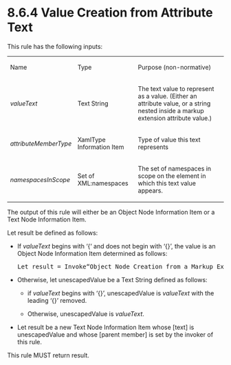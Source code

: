<html dir="LTR" xmlns:mshelp="http://msdn.microsoft.com/mshelp" xmlns:ddue="http://ddue.schemas.microsoft.com/authoring/2003/5" xmlns:xlink="http://www.w3.org/1999/xlink" xmlns:tool="http://www.microsoft.com/tooltip"><body><input type="hidden" id="userDataCache" class="userDataStyle"><input type="hidden" id="hiddenScrollOffset"><img id="dropDownImage" style="display:none; height:0; width:0;" src="../local/drpdown.gif"><img id="dropDownHoverImage" style="display:none; height:0; width:0;" src="../local/drpdown_orange.gif"><img id="collapseImage" style="display:none; height:0; width:0;" src="../local/collapse.gif"><img id="expandImage" style="display:none; height:0; width:0;" src="../local/exp.gif"><img id="collapseAllImage" style="display:none; height:0; width:0;" src="../local/collall.gif"><img id="expandAllImage" style="display:none; height:0; width:0;" src="../local/expall.gif"><img id="copyImage" style="display:none; height:0; width:0;" src="../local/copycode.gif"><img id="copyHoverImage" style="display:none; height:0; width:0;" src="../local/copycodeHighlight.gif"><div id="header"><h1 class="heading">8.6.4 Value Creation from Attribute Text</h1></div><div id="mainSection"><div id="mainBody"><div id="allHistory" class="saveHistory" onsave="saveAll()" onload="loadAll()"></div>
			<div id="sectionSection0" class="section" name="collapseableSection"><content xmlns="http://ddue.schemas.microsoft.com/authoring/2003/5" xmlns:wsd="http://wsdev.schemas.microsoft.com/authoring/2008/2" xmlns:msxsl="urn:schemas-microsoft-com:xslt" xmlns:script="urn:script" xmlns:build="urn:build">
				</content></div><div id="sectionSection1" class="section" name="collapseableSection"><content xmlns="http://ddue.schemas.microsoft.com/authoring/2003/5" xmlns:wsd="http://wsdev.schemas.microsoft.com/authoring/2008/2" xmlns:msxsl="urn:schemas-microsoft-com:xslt" xmlns:script="urn:script" xmlns:build="urn:build">
					<p xmlns="">This rule has the following inputs:</p>
					<p xmlns=""><b></b></p><table class="ProtocolAuthoredTable" xmlns=""><tr>
								<td id="ShadedCell">
									<p>Name</p>
								</td>
								<td id="ShadedCell">
									<p>Type</p>
								</td>
								<td id="ShadedCell">
									<p>Purpose (non-normative)</p>
								</td>
							</tr><tr>
							<td>
								<p>
									<i>valueText</i>
								</p>
							</td>
							<td>
								<p>Text String</p>
							</td>
							<td>
								<p>The text value to represent as a value. (Either an attribute value, or a string nested inside a markup extension attribute value.)</p>
							</td>
						</tr><tr>
							<td>
								<p>
									<i>attributeMemberType</i>
								</p>
							</td>
							<td>
								<p>XamlType Information Item</p>
							</td>
							<td>
								<p>Type of value this text represents</p>
							</td>
						</tr><tr>
							<td>
								<p>
									<i>namespacesInScope</i>
								</p>
							</td>
							<td>
								<p>Set of XML:namespaces</p>
							</td>
							<td>
								<p>The set of namespaces in scope on the element in which this text value appears.</p>
							</td>
						</tr></table>
					<p xmlns="">The output of this rule will either be an Object Node Information Item or a Text Node Information Item.</p>
					<p xmlns="">Let result be defined as follows:</p>
					<ul xmlns=""><li class="unordered">
							<p class="BulletedList">If <i>valueText</i> begins with ‘{‘ and does not begin with ‘{}’, the value is an Object Node Information Item determined as follows:</p>
							<div id="code"><pre>Let result = Invoke“Object Node Creation from a Markup Extension in an Attribute”(attributeText ::= valueText, namespacesInScope ::= namespacesInScope)</pre></div>
						</li><li class="unordered">
							<p class="BulletedList">Otherwise, let unescapedValue be a Text String defined as follows:</p>
							<ul><li class="unordered">
									<p class="BulletedList2">if <i>valueText</i> begins with ‘{}’, unescapedValue is <i>valueText</i> with the leading ‘{}’ removed.</p>
								</li><li class="unordered">
									<p class="BulletedList2">Otherwise, unescapedValue is <i>valueText</i>.</p>
								</li></ul>
						</li><li class="unordered">
							<p class="BulletedList">Let result be a new Text Node Information Item whose [text] is unescapedValue and whose [parent member] is set by the invoker of this rule.</p>
						</li></ul>
					<p xmlns="">This rule MUST return result.</p>
				</content></div><!--[if gte IE 5]>
			<tool:tip element="languageFilterToolTip" avoidmouse="false"/>
		<![endif]--></div><a name="feedback"></a><span></span></div></body></html>